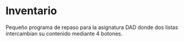 # Inventario
 
Pequeño programa de repaso para la asignatura DAD donde dos listas intercambian su contenido mediante 4 botones.
